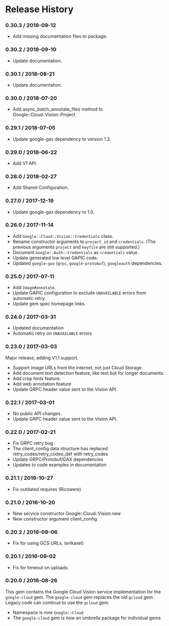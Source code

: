 # Release History

### 0.30.3 / 2018-09-12

* Add missing documentation files to package.

### 0.30.2 / 2018-09-10

* Update documentation.

### 0.30.1 / 2018-08-21

* Update documentation.

### 0.30.0 / 2018-07-20

* Add async_batch_annotate_files method to Google::Cloud::Vision::Project

### 0.29.1 / 2018-07-05

* Update google-gax dependency to version 1.3.

### 0.29.0 / 2018-06-22

* Add V1 API.

### 0.28.0 / 2018-02-27

* Add Shared Configuration.

### 0.27.0 / 2017-12-19

* Update google-gax dependency to 1.0.

### 0.26.0 / 2017-11-14

* Add `Google::Cloud::Vision::Credentials` class.
* Rename constructor arguments to `project_id` and `credentials`.
  (The previous arguments `project` and `keyfile` are still supported.)
* Document `Google::Auth::Credentials` as `credentials` value.
* Update generated low level GAPIC code.
* Updated `google-gax` (`grpc`, `google-protobuf`), `googleauth` dependencies.

### 0.25.0 / 2017-07-11

* Add `Image#annotate`.
* Update GAPIC configuration to exclude `UNAVAILABLE` errors from automatic retry.
* Update gem spec homepage links.

### 0.24.0 / 2017-03-31

* Updated documentation
* Automatic retry on `UNAVAILABLE` errors

### 0.23.0 / 2017-03-03

Major release, adding V1.1 support.

* Support image URLs from the internet, not just Cloud Storage.
* Add document text detection feature, like text but for longer documents.
* Add crop hints feature.
* Add web annotation feature
* Update GRPC header value sent to the Vision API.

### 0.22.1 / 2017-03-01

* No public API changes.
* Update GRPC header value sent to the Vision API.

### 0.22.0 / 2017-02-21

* Fix GRPC retry bug
* The client_config data structure has replaced retry_codes/retry_codes_def with retry_codes
* Update GRPC/Protobuf/GAX dependencies
* Updates to code examples in documentation

### 0.21.1 / 2016-10-27

* Fix outdated requires (Ricowere)

### 0.21.0 / 2016-10-20

* New service constructor Google::Cloud::Vision.new
* New constructor argument client_config

### 0.20.2 / 2016-09-06

* Fix for using GCS URLs. (erikaxel)

### 0.20.1 / 2016-09-02

* Fix for timeout on uploads.

### 0.20.0 / 2016-08-26

This gem contains the Google Cloud Vision service implementation for the `google-cloud` gem. The `google-cloud` gem replaces the old `gcloud` gem. Legacy code can continue to use the `gcloud` gem.

* Namespace is now `Google::Cloud`
* The `google-cloud` gem is now an umbrella package for individual gems
